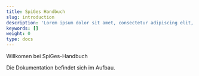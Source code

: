 ```yaml
---
title: SpiGes Handbuch
slug: introduction
description: 'Lorem ipsum dolor sit amet, consectetur adipiscing elit, sed do eiusmod tempor incididunt ut labore et dolore magna aliqua.'
keywords: []
weight: 0
type: docs
---
```


Willkomen bei SpiGes-Handbuch

Die Dokumentation befindet sich im Aufbau.

